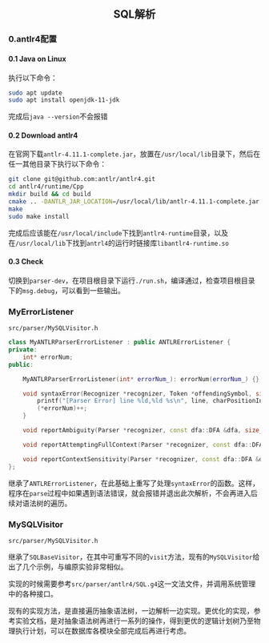 ## <center>SQL解析</center>

### 0.antlr4配置

#### 0.1 Java on Linux

执行以下命令：

```bash
sudo apt update
sudo apt install openjdk-11-jdk
```

完成后`java --version`不会报错

#### 0.2 Download antlr4

在官网下载`antlr-4.11.1-complete.jar`，放置在`/usr/local/lib`目录下，然后在任一其他目录下执行以下命令：

```bash
git clone git@github.com:antlr/antlr4.git
cd antlr4/runtime/Cpp
mkdir build && cd build
cmake .. -DANTLR_JAR_LOCATION=/usr/local/lib/antlr-4.11.1-complete.jar -DCMAKE_INSTALL_PREFIX=/usr/local -DWITH_DEMO=True
make
sudo make install
```

完成后应该能在`/usr/local/include`下找到`antlr4-runtime`目录，以及在`/usr/local/lib`下找到`antrl4`的运行时链接库`libantlr4-runtime.so`

#### 0.3 Check

切换到`parser-dev`，在项目根目录下运行`./run.sh`，编译通过，检查项目根目录下的`msg.debug`，可以看到一些输出。

### MyErrorListener

`src/parser/MySQLVisitor.h`

```C++
class MyANTLRParserErrorListener : public ANTLRErrorListener {
private:
    int* errorNum;
public:

    MyANTLRParserErrorListener(int* errorNum_): errorNum(errorNum_) {}

    void syntaxError(Recognizer *recognizer, Token *offendingSymbol, size_t line, size_t charPositionInLine, const std::string &msg, std::exception_ptr e) override {
        printf("[Parser Error] line %ld,%ld %s\n", line, charPositionInLine, msg.c_str());
        (*errorNum)++;
    }

    void reportAmbiguity(Parser *recognizer, const dfa::DFA &dfa, size_t startIndex, size_t stopIndex, bool exact, const antlrcpp::BitSet &ambigAlts, atn::ATNConfigSet *configs) override {}

    void reportAttemptingFullContext(Parser *recognizer, const dfa::DFA &dfa, size_t startIndex, size_t stopIndex, const antlrcpp::BitSet &conflictingAlts, atn::ATNConfigSet *configs) override {}

    void reportContextSensitivity(Parser *recognizer, const dfa::DFA &dfa, size_t startIndex, size_t stopIndex, size_t prediction, atn::ATNConfigSet *configs) override {}
};
```

继承了`ANTLRErrorListener`，在此基础上重写了处理`syntaxError`的函数。这样，程序在`parse`过程中如果遇到语法错误，就会报错并退出此次解析，不会再进入后续对语法树的遍历。

### MySQLVisitor

`src/parser/MySQLVisitor.h`

继承了`SQLBaseVisitor`，在其中可重写不同的`visit`方法，现有的`MySQLVisitor`给出了几个示例，与编原实验非常相似。

实现的时候需要参考`src/parser/antlr4/SQL.g4`这一文法文件，并调用系统管理中的各种接口。

现有的实现方法，是直接遍历抽象语法树，一边解析一边实现。更优化的实现，参考实验文档，是对抽象语法树再进行一系列的操作，得到更优的逻辑计划树乃至物理执行计划，可以在数据库各模块全部完成后再进行考虑。